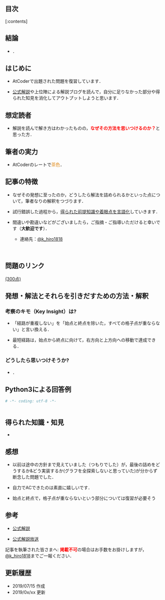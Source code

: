 ## 目次
[:contents]

## 結論

+ ．

## はじめに

+ AtCoderで出題された問題を復習しています．

+ [公式解説](https://img.atcoder.jp/caddi2018/editorial.pdf)や上位陣による解説ブログを読んで，自分に足りなかった部分や得られた知見を消化してアウトプットしようと思います．

<!-- more -->

## 想定読者

+ 解説を読んで解き方はわかったものの，<span style="color: #ff0000"><b>なぜその方法を思いつけるのか？</b></span>と思った方．

## 筆者の実力

+ AtCoderのレートで<span style="color: #dd830c">茶色</span>．

## 記事の特徴

+ なぜその発想に至ったのか，どうしたら解法を詰められるかといった点について，筆者なりの解釈をつづります．

+ 試行錯誤した過程から，[得られた前提知識や着眼点を言語化](https://hiro-kato.hatenablog.jp/entry/2019/03/04/060000_1)していきます．

+ 間違いや勘違いなどがございましたら，ご指摘・ご指導いただけると幸いです（<b>大歓迎です</b>）．

  + 連絡先：[@k_hiro1818](https://twitter.com/k_hiro1818)

<br>

## 問題のリンク

[ (300点)](https://atcoder.jp/contests/caddi2018/tasks/caddi2018_b)

## 発想・解法とそれらを引きだすための方法・解釈

### 考察のキモ（Key Insight）は?

  + 「経路が重複しない」を「始点と終点を除いた，すべての格子点が重ならない」と言い換える．

  + 最短経路は，始点から終点に向けて，右方向と上方向への移動で達成できる．

### どうしたら思いつけそうか?

  + ．

## Python3による回答例

```python
# -*- coding: utf-8 -*-



```

## 得られた知識・知見

+

## 感想

+ 以前は途中の方針まで見えていました（つもりでした）が，最後の詰めをどうするか&どう実装するか(グラフを全探索しないと思っていた)が分からず断念した問題でした．

+ 自力でACできたのは素直に嬉しいです．

+ 始点と終点で，格子点が重ならないという部分については復習が必要そう

## 参考

+ [公式解説](https://img.atcoder.jp/caddi2018/editorial.pdf)

+ [公式解説放送](https://www.youtube.com/watch?v=z0bIhkaSXY4)


記事を執筆された皆さまへ: <span style="color: #ff0000"><b>掲載不可</b></span>の場合はお手数をお掛けしますが，[@k_hiro1818](https://twitter.com/k_hiro1818)までご一報ください．

## 更新履歴

+ 2019/07/15 作成
+ 2019/0x/xx 更新
